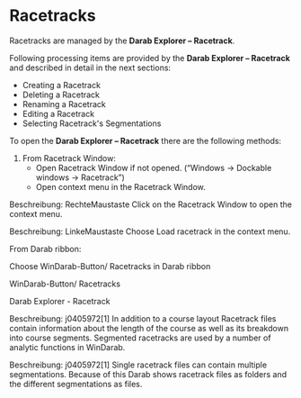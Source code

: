 # Racetracks

Racetracks are managed by the **Darab Explorer – Racetrack**.

Following processing items are provided by the **Darab Explorer – Racetrack** and described in detail in the next sections:

- Creating a Racetrack
- Deleting a Racetrack
- Renaming a Racetrack
- Editing a Racetrack
- Selecting Racetrack's Segmentations

To open the **Darab Explorer – Racetrack** there are the following methods:

1. From Racetrack Window:
    * Open Racetrack Window if not opened. (“Windows &rarr; Dockable windows &rarr; Racetrack”)
    * Open context menu in the Racetrack Window.

Beschreibung: RechteMaustaste
 Click on the Racetrack Window to open the context menu.


 
Beschreibung: LinkeMaustaste
 Choose Load racetrack in the context menu.
 

 

 

From Darab ribbon:
 
Choose WinDarab-Button/ Racetracks in Darab ribbon

WinDarab-Button/ Racetracks 
 
 

 

 

Darab Explorer - Racetrack
 
 

 

Beschreibung: j0405972[1]
 In addition to a course layout Racetrack files contain information about the length of the course as well as its breakdown into course segments. Segmented racetracks are used by a number of analytic functions in WinDarab.
 
Beschreibung: j0405972[1]
 Single racetrack files can contain multiple segmentations. Because of this Darab shows racetrack files as folders and the different segmentations as files.
 
